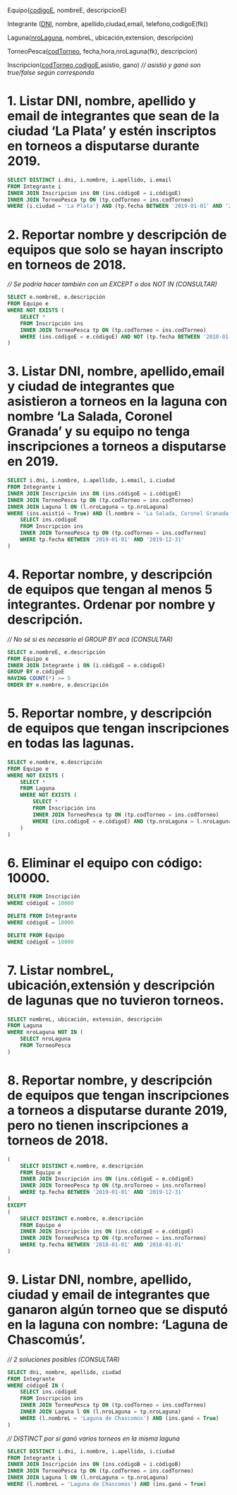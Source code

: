 Equipo(<ins>codigoE</ins>, nombreE, descripcionE)

Integrante (<ins>DNI</ins>, nombre, apellido,ciudad,email, telefono,codigoE(fk))

Laguna(<ins>nroLaguna</ins>, nombreL, ubicación,extension, descripción)

TorneoPesca(<ins>codTorneo</ins>, fecha,hora,nroLaguna(fk), descripcion)

Inscripcion(<ins>codTorneo,codigoE</ins>,asistio, gano) *// asistió y ganó son true/false según corresponda*

# 1. Listar DNI, nombre, apellido y email de integrantes que sean de la ciudad ‘La Plata’ y estén inscriptos en torneos a disputarse durante 2019.

```sql
SELECT DISTINCT i.dni, i.nombre, i.apellido, i.email
FROM Integrante i
INNER JOIN Inscripcion ins ON (ins.códigoE = i.códigoE)
INNER JOIN TorneoPesca tp ON (tp.codTorneo = ins.codTorneo)
WHERE (i.ciudad = 'La Plata') AND (tp.fecha BETWEEN '2019-01-01' AND '2019-12-31')
```

# 2. Reportar nombre y descripción de equipos que solo se hayan inscripto en torneos de 2018.

*// Se podría hacer también con un EXCEPT o dos NOT IN (CONSULTAR)*

```sql
SELECT e.nombreE, e.descripción
FROM Equipo e
WHERE NOT EXISTS (
    SELECT *
    FROM Inscripción ins
    INNER JOIN TorneoPesca tp ON (tp.codTorneo = ins.codTorneo)
    WHERE (ins.códigoE = e.códigoE) AND NOT (tp.fecha BETWEEN '2018-01-01' AND '2018-12-31')
)
```

# 3. Listar DNI, nombre, apellido,email y ciudad de integrantes que asistieron a torneos en la laguna con nombre ‘La Salada, Coronel Granada’ y su equipo no tenga inscripciones a torneos a disputarse en 2019.

```sql
SELECT i.dni, i.nombre, i.apellido, i.email, i.ciudad
FROM Integrante i
INNER JOIN Inscripción ins ON (ins.códigoE = i.códigoE)
INNER JOIN TorneoPesca tp ON (tp.codTorneo = ins.codTorneo)
INNER JOIN Laguna l ON (l.nroLaguna = tp.nroLaguna)
WHERE (ins.asistió = True) AND (l.nombre = 'La Salada, Coronel Granada') AND i.códigoE NOT IN (
    SELECT ins.códigoE
    FROM Inscripción ins
    INNER JOIN TorneoPesca tp ON (tp.codTorneo = ins.codTorneo)
    WHERE tp.fecha BETWEEN '2019-01-01' AND '2019-12-31'
)
```

# 4. Reportar nombre, y descripción de equipos que tengan al menos 5 integrantes. Ordenar por nombre y descripción.

*// No sé si es necesario el GROUP BY acá (CONSULTAR)*

```sql
SELECT e.nombreE, e.descripción
FROM Equipo e
INNER JOIN Integrante i ON (i.códigoE = e.códigoE)
GROUP BY e.códigoE
HAVING COUNT(*) >= 5
ORDER BY e.nombre, e.descripción
```

# 5. Reportar nombre, y descripción de equipos que tengan inscripciones en todas las lagunas.

```sql
SELECT e.nombre, e.descripción
FROM Equipo e
WHERE NOT EXISTS (
    SELECT *
    FROM Laguna
    WHERE NOT EXISTS (
        SELECT *
        FROM Inscripción ins
        INNER JOIN TorneoPesca tp ON (tp.codTorneo = ins.codTorneo)
        WHERE (ins.códigoE = e.códigoE) AND (tp.nroLaguna = l.nroLaguna)
    )
)
```

# 6. Eliminar el equipo con código: 10000.

```sql
DELETE FROM Inscripción
WHERE códigoE = 10000

DELETE FROM Integrante
WHERE códigoE = 10000

DELETE FROM Equipo
WHERE códigoE = 10000
```

# 7. Listar nombreL, ubicación,extensión y descripción de lagunas que no tuvieron torneos.

```sql
SELECT nombreL, ubicación, extensión, descripción
FROM Laguna
WHERE nroLaguna NOT IN (
    SELECT nroLaguna
    FROM TorneoPesca
)
```

# 8. Reportar nombre, y descripción de equipos que tengan inscripciones a torneos a disputarse durante 2019, pero no tienen inscripciones a torneos de 2018.

```sql
(
    SELECT DISTINCT e.nombre, e.descripción
    FROM Equipo e
    INNER JOIN Inscripción ins ON (ins.códigoE = e.códigoE)
    INNER JOIN TorneoPesca tp ON (tp.nroTorneo = ins.nroTorneo)
    WHERE tp.fecha BETWEEN '2019-01-01' AND '2019-12-31'
)
EXCEPT
(
    SELECT DISTINCT e.nombre, e.descripción
    FROM Equipo e
    INNER JOIN Inscripción ins ON (ins.códigoE = e.códigoE)
    INNER JOIN TorneoPesca tp ON (tp.nroTorneo = ins.nroTorneo)
    WHERE tp.fecha BETWEEN '2018-01-01' AND '2018-01-01'
)
```

# 9. Listar DNI, nombre, apellido, ciudad y email de integrantes que ganaron algún torneo que se disputó en la laguna con nombre: ‘Laguna de Chascomús’.

*// 2 soluciones posibles (CONSULTAR)*

```sql
SELECT dni, nombre, apellido, ciudad
FROM Integrante
WHERE códigoE IN (
    SELECT ins.códigoE
    FROM Inscripción ins
    INNER JOIN TorneoPesca tp ON (tp.codTorneo = ins.codTorneo)
    INNER JOIN Laguna l ON (l.nroLaguna = tp.nroLaguna)
    WHERE (l.nombreL = 'Laguna de Chascomús') AND (ins.ganó = True)
)
```

*// DISTINCT por si ganó varios torneos en la misma laguna*

```sql
SELECT DISTINCT i.dni, i.nombre, i.apellido, i.ciudad
FROM Integrante i
INNER JOIN Inscripción ins ON (ins.códigoB = i.códigoB)
INNER JOIN TorneoPesca tp ON (tp.codTorneo = ins.codTorneo)
INNER JOIN Laguna l ON (l.nroLaguna = tp.nroLaguna)
WHERE (l.nombreL = 'Laguna de Chascomús') AND (ins.ganó = True)
```